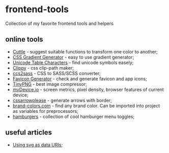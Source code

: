 # frontend-tools
Collection of my favorite frontend tools and helpers

## online tools
* [Cuttle](https://www.ofcodeandcolor.com/cuttle/) - suggest suitable functions to transform one color to another;
* [CSS Gradient Generator](http://www.cssportal.com/css-gradient-generator/) - easy to use gradient generator;
* [Unicode Table Characters](https://unicode-table.com/en/sets/) - find unicode symbols easely;
* [Clippy](http://bennettfeely.com/clippy/) - css clip-path maker;
* [ccs2sass](https://css2sass.herokuapp.com) - CSS to SASS/SCSS converter;
* [Favicon Generator](https://realfavicongenerator.net) - check and generate favicon and app icons;
* [TinyPNG](https://tinypng.com) - best image compressor;
* [myDevice.io](https://mydevice.io) - screen metrics, pixel density, browser features of current device;
* [cssarrowplease](http://www.cssarrowplease.com) - generate arrows with border;
* [brand-colors.com](http://brand-colors.com) - find any brand color. Can be imported into project as variables for preprocessors;
* [hamburgers](https://jonsuh.com/hamburgers/) - collection of cool hamburger menu toggles;

## useful articles
* [Using svg as data URIs](https://codepen.io/tigt/post/optimizing-svgs-in-data-uris);
